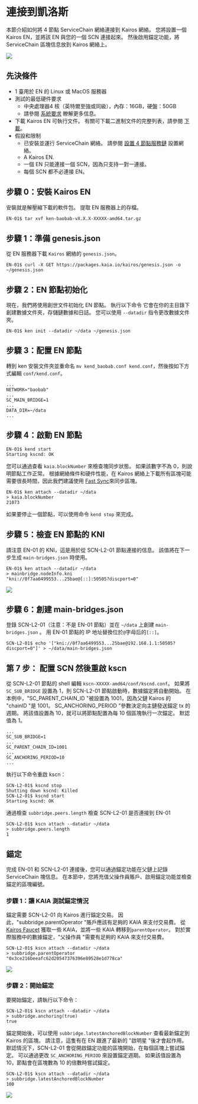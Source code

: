 # 連接到凱洛斯

本節介紹如何將 4 節點 ServiceChain 網絡連接到 Kairos 網絡。
您將設置一個 Kairos EN，並將該 EN 與您的一個 SCN 連接起來。 然後啟用錨定功能，將 ServiceChain 區塊信息放到 Kairos 網絡上。

![](/img/nodes/sc-en-scn-arch.png)

## 先決條件<a id="prerequisites"></a>

- 1 臺用於 EN 的 Linux 或 MacOS 服務器
- 測試的最低硬件要求
  - 中央處理器4 核（英特爾至強或同級），內存：16GB，硬盤：50GB
  - 請參閱 [系統要求](../system-requirements.md) 瞭解更多信息。
- 下載 Kairos EN 可執行文件。 有關可下載二進制文件的完整列表，請參閱 [下載](../../downloads/downloads.md)。
- 假設和限制
  - 已安裝並運行 ServiceChain 網絡。 請參閱 [設置 4 節點服務鏈](4nodes-setup-guide.md) 設置網絡。
  - A Kairos EN.
  - 一個 EN 只能連接一個 SCN，因為只支持一對一連接。
  - 每個 SCN 都不必連接 EN。

## 步驟 0：安裝 Kairos EN<a id="install-kairos-en"></a>

安裝就是解壓縮下載的軟件包。 提取 EN 服務器上的存檔。

```bash
EN-01$ tar xvf ken-baobab-vX.X.X-XXXXX-amd64.tar.gz
```

## 步驟 1：準備 genesis.json<a id="step-1-preparing-genesis-json"></a>

從 EN 服務器下載 `Kairos` 網絡的 `genesis.json`。

```
EN-01$ curl -X GET https://packages.kaia.io/kairos/genesis.json -o ~/genesis.json
```

## 步驟 2：EN 節點初始化<a id="step-2-en-node-initialization"></a>

現在，我們將使用創世文件初始化 EN 節點。 執行以下命令
它會在你的主目錄下創建數據文件夾，存儲鏈數據和日誌。
您可以使用 `--datadir` 指令更改數據文件夾。

```
EN-01$ ken init --datadir ~/data ~/genesis.json
```

## 步驟 3：配置 EN 節點<a id="step-3-configure-the-en-node"></a>

轉到 ken 安裝文件夾並重命名 `mv kend_baobab.conf kend.conf`，然後按如下方式編輯 `conf/kend.conf`。

```
...
NETWORK="baobab"
...
SC_MAIN_BRIDGE=1
...
DATA_DIR=~/data
...
```

## 步驟 4：啟動 EN 節點<a id="step-4-start-the-en-node"></a>

```
EN-01$ kend start
Starting kscnd: OK
```

您可以通過查看 `kaia.blockNumber` 來檢查塊同步狀態。 如果該數字不為 0，則說明節點工作正常。 根據網絡條件和硬件性能，在 Kairos 網絡上下載所有區塊可能需要很長時間，因此我們建議使用 [Fast Sync](../../endpoint-node/install-endpoint-nodes.md#fast-sync-optional)來同步區塊。

```
EN-01$ ken attach --datadir ~/data
> kaia.blockNumber
21073
```

如果要停止一個節點，可以使用命令 `kend stop` 來完成。

## 步驟 5：檢查 EN 節點的 KNI<a id="step-5-check-kni-of-en-node"></a>

請注意 EN-01 的 KNI，這是用於從 SCN-L2-01 節點連接的信息。 該值將在下一步生成 `main-bridges.json` 時使用。

```
EN-01$ ken attach --datadir ~/data
> mainbridge.nodeInfo.kni
"kni://0f7aa6499553...25bae@[::]:50505?discport=0"
```

![](/img/nodes/sc-en-scn-nodeInfo.png)

## 步驟 6：創建 main-bridges.json<a id="step-6-create-main-bridges-json"></a>

登錄 SCN-L2-01（注意：不是 EN-01 節點）並在 `~/data` 上創建 `main-bridges.json` 。 用 EN-01 節點的 IP 地址替換位於`@`字母后的`[::]`。

```
SCN-L2-01$ echo '["kni://0f7aa6499553...25bae@192.168.1.1:50505?discport=0"]' > ~/data/main-bridges.json
```

## 第 7 步： 配置 SCN 然後重啟 kscn<a id="step-7-configure-scn-then-restart-kscn"></a>

從 SCN-L2-01 節點的 shell 編輯 `kscn-XXXXX-amd64/conf/kscnd.conf`。
如果將 `SC_SUB_BRIDGE` 設置為 1，則 SCN-L2-01 節點啟動時，數據錨定將自動開始。 在本例中，"SC_PARENT_CHAIN_ID "被設置為 1001，因為父鏈 Kairos 的 "chainID "是 1001。
SC_ANCHORING_PERIOD "參數決定向主鏈發送錨定 tx 的週期。 將該值設置為 10，就可以將節點配置為每 10 個區塊執行一次錨定。 默認值為 1。

```
...
SC_SUB_BRIDGE=1
...
SC_PARENT_CHAIN_ID=1001
...
SC_ANCHORING_PERIOD=10
...
```

執行以下命令重啟 kscn：

```
SCN-L2-01$ kscnd stop
Shutting down kscnd: Killed
SCN-L2-01$ kscnd start
Starting kscnd: OK
```

通過檢查 `subbridge.peers.length` 檢查 SCN-L2-01 是否連接到 EN-01

```
SCN-L2-01$ kscn attach --datadir ~/data
> subbridge.peers.length
1
```

## 錨定 <a id="anchoring"></a>

完成 EN-01 和 SCN-L2-01 連接後，您可以通過錨定功能在父鏈上記錄 ServiceChain 塊信息。
在本節中，您將充值父操作員賬戶、啟用錨定功能並檢查錨定的區塊編號。

### 步驟 1：讓 KAIA 測試錨定情況<a id="step-1-get-kaia-to-test-anchoring"></a>

錨定需要 SCN-L2-01 向 Kairos 進行錨定交易。 因此，"subbridge.parentOperator "賬戶應該有足夠的 KAIA 來支付交易費。 從 [Kairos Faucet](https://faucet.kaia.io/) 獲取一些 KAIA，並將一些 KAIA 轉移到`parentOperator`。 對於實際服務中的數據錨定，"父操作員 "需要有足夠的 KAIA 來支付交易費。

```
SCN-L2-01$ kscn attach --datadir ~/data
> subbridge.parentOperator
"0x3ce216beeafc62d20547376396e89528e1d778ca"
```

![](/img/nodes/sc-en-scn-faucet.png)

### 步驟 2：開始錨定<a id="step-2-start-anchoring"></a>

要開始錨定，請執行以下命令：

```
SCN-L2-01$ kscn attach --datadir ~/data
> subbridge.anchoring(true)
true
```

錨定開始後，可以使用 `subbridge.latestAnchoredBlockNumber` 查看最新錨定到 Kairos 的區塊。 請注意，這隻有在 EN 跟進了最新的 "啟明星 "後才會起作用。 默認情況下，SCN-L2-01 會從開啟錨定功能的區塊開始，在每個區塊上嘗試錨定。 可以通過更改 `SC_ANCHORING_PERIOD` 來設置錨定週期。 如果該值設置為 10，節點會在區塊數為 10 的倍數時嘗試錨定。

```
SCN-L2-01$ kscn attach --datadir ~/data
> subbridge.latestAnchoredBlockNumber
100
```

![](/img/nodes/sc-en-scn-anchoring.png)
